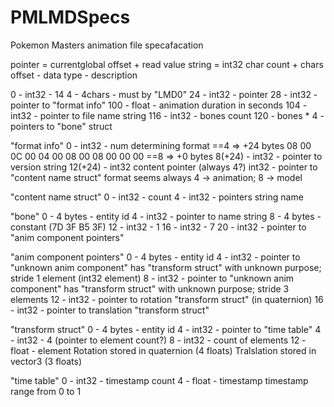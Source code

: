 # PMLMDSpecs
Pokemon Masters animation file specafacation

pointer = currentglobal offset + read value
string = int32 char count + chars
offset - data type - description

0   - int32 - 14
4   - 4chars - must by "LMD0"
24  - int32 - pointer
28  - int32 - pointer to "format info"
100 - float - animation duration in seconds
104 - int32 - pointer to file name string
116 - int32 - bones count
120 - bones * 4 - pointers to "bone" struct

"format info"
0 - int32 - num determining format
	==4 => +24 bytes 08 00 0C 00 04 00 08 00 08 00 00 00
	==8 => +0 bytes
8(+24)  - int32 - pointer to version string
12(+24) - int32 content pointer (always 4?)
int32 - pointer to "content name struct"
format seems always 4 -> animation; 8 -> model

"content name struct"
0 - int32 - count
4 - int32 - pointers string name

"bone"
0 - 4 bytes - entity id
4 - int32 - pointer to name string
8 - 4 bytes - constant (7D 3F B5 3F)
12 - int32 - 1
16 - int32 - 7
20 - int32 - pointer to "anim component pointers"

"anim component pointers"
0 - 4 bytes - entity id
4 - int32 - pointer to "unknown anim component"	has "transform struct" with unknown purpose; stride 1 element (int32 element)
8 - int32 - pointer to "unknown anim component"	has "transform struct" with unknown purpose; stride 3 elements
12 - int32 - pointer to rotation "transform struct" (in quaternion)
16 - int32 - pointer to translation "transform struct"

"transform struct"
0 - 4 bytes - entity id
4 - int32  - pointer to "time table"
4 - int32 - 4 (pointer to element count?)
8 - int32 - count of elements
12 - float - element
Rotation stored in quaternion (4 floats)
Tralslation stored in vector3 (3 floats)

"time table"
0 - int32 - timestamp count
4 - float - timestamp
timestamp range from 0 to 1
